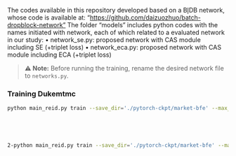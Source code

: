 The codes available in this repository developed based on a BإDB network, whose code is available at: “https://github.com/daizuozhuo/batch-dropblock-network”
The folder “models”  includes python codes with the names initiated with network, each of which related to a evaluated network in our study:
•	network_se.py: proposed network with CAS module including SE (+triplet loss)
•	network_eca.py: proposed network with CAS module including ECA (+triplet loss)
> **⚠️ Note:** Before running the training, rename the desired network file to `networks.py`.


### Training Dukemtmc  
```bash  
python main_reid.py train --save_dir='./pytorch-ckpt/market-bfe' --max_epoch=400 --eval_step=30 --dataset=market1501 --test_batch=128 --train_batch=128 --optim=adam --adjust_lr





2-python main_reid.py train --save_dir='./pytorch-ckpt/market-bfe' --max_epoch=420 --eval_step=30 --dataset=market1501 --test_batch=64 --train_batch=64 --optim=adam --adjust_lr



